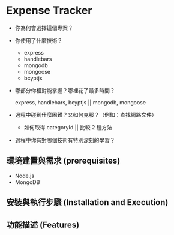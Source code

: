 #   Expense Tracker
*   你為何會選擇這個專案？
*   你使用了什麼技術？
    *   express
    *   handlebars
    *   mongodb
    *   mongoose
    *   bcyptjs
*   哪部分你相對能掌握？哪裡花了最多時間？
    
    express, handlebars, bcyptjs || mongodb, mongoose
*   過程中碰到什麼困難？又如何克服？（例如：查找網路文件）
    * 如何取得 categoryId || 比較 2 種方法
*   過程中你有對哪個技術有特別深刻的學習？
##  環境建置與需求 (prerequisites)
*   Node.js
*   MongoDB
##  安裝與執行步驟 (Installation and Execution)
##  功能描述 (Features)

